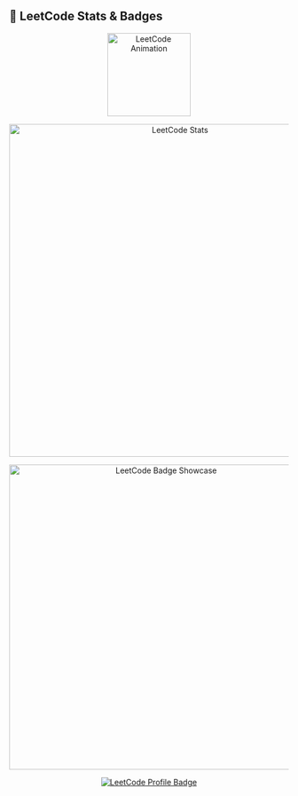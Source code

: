 <!-- 🌟 LeetCode Animated Section -->
## 🧠 LeetCode Stats & Badges  

<!-- Animated Header GIF -->
<p align="center">
  <img src="https://assets.leetcode.com/static_assets/marketing/2022-100.gif" width="150" alt="LeetCode Animation"/>
</p>

<!-- Large Dynamic Stats Card -->
<p align="center">
  <a href="https://leetcode.com/PrinceJaiswal12/">
    <img src="https://leetcard.jacoblin.cool/PrinceJaiswal12?theme=dark&font=Karma&ext=heatmap&border=2&radius=16" alt="LeetCode Stats" width="600"/>
  </a>
</p>

<!-- Bigger Badge Showcase -->
<p align="center">
  <img src="https://leetcode-badge-showcase.vercel.app/api?username=PrinceJaiswal12&theme=dark&border=border&animated=true" alt="LeetCode Badge Showcase" width="550"/>
</p>

<!-- Profile Link Badge -->
<p align="center">
  <a href="https://leetcode.com/PrinceJaiswal12/">
    <img src="https://img.shields.io/badge/PrinceJaiswal12-orange?style=for-the-badge&logo=leetcode&logoColor=white" alt="LeetCode Profile Badge"/>
  </a>
</p>
